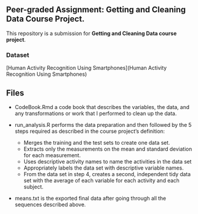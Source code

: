 ## **Peer-graded Assignment: Getting and Cleaning Data Course Project.**
This repository is a submission for **Getting and Cleaning Data course project**.

### **Dataset**

[Human Activity Recognition Using Smartphones](Human Activity Recognition Using Smartphones)


## Files

* CodeBook.Rmd a code book that describes the variables, the             data, and any transformations or work that I performed to             clean up the data.

* run_analysis.R performs the data preparation and then followed by   the 5 steps required as described in the course project’s definition: 
        
  * Merges the training and the test sets to create one data set.
  * Extracts only the measurements on the mean and standard deviation for each measurement.
  * Uses descriptive activity names to name the activities in the data set
  * Appropriately labels the data set with descriptive variable names.
  * From the data set in step 4, creates a second, independent tidy data set with the average of each variable for each activity and each subject.
 * means.txt is the exported final data after going through all the sequences described above.
